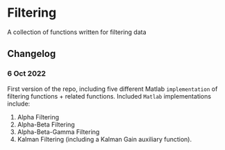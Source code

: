 # Filtering
A collection of functions written for filtering data

## Changelog
### 6 Oct 2022
First version of the repo, including five different Matlab `implementation` of filtering functions + related functions. Included `Matlab` implementations include:
 1. Alpha Filtering
 2. Alpha-Beta Filtering
 3. Alpha-Beta-Gamma Filtering
 4. Kalman Filtering (including a Kalman Gain auxiliary function).

